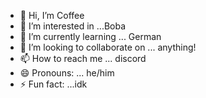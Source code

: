 - 👋 Hi, I’m Coffee
- 👀 I’m interested in ...Boba
- 🌱 I’m currently learning ... German
- 💞️ I’m looking to collaborate on ... anything!
- 📫 How to reach me ... discord
- 😄 Pronouns: ... he/him
- ⚡ Fun fact: ...idk

<!---
Sleepy1Coffee/Sleepy1Coffee is a ✨ special ✨ repository because its `README.md` (this file) appears on your GitHub profile.
You can click the Preview link to take a look at your changes.
--->

